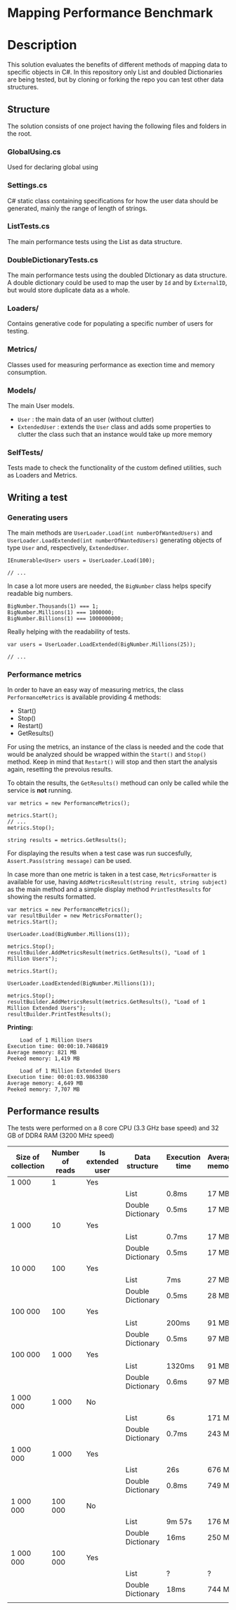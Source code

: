 # Mapping Performance Benchmark

# Description
This solution evaluates the benefits of different methods of mapping data to specific objects in C#.
In this repository only List and doubled Dictionaries are being tested, but by cloning or forking the repo you can test other data structures.

## Structure
The solution consists of one project having the following files and folders in the root.

### GlobalUsing.cs
Used for declaring global using

### Settings.cs
C# static class containing specifications for how the user data should be generated, mainly the range of length of strings.

### ListTests.cs
The main performance tests using the List as data structure.

### DoubleDictionaryTests.cs
The main performance tests using the doubled DIctionary as data structure. A double dictionary could be used to map the user by `Id` and by `ExternalID`, but would store duplicate data as a whole.

### Loaders/
Contains generative code for populating a specific number of users for testing.

### Metrics/
Classes used for measuring performance as exection time and memory consumption.

### Models/
The main User models.
- `User`
: the main data of an user (without clutter)
- `ExtendedUser`
: extends the `User` class and adds some properties to clutter the class such that an instance would take up more memory

### SelfTests/
Tests made to check the functionality of the custom defined utilities, such as Loaders and Metrics.

## Writing a test

### Generating users

The main methods are `UserLoader.Load(int numberOfWantedUsers)` and `UserLoader.LoadExtended(int numberOfWantedUsers)` generating objects of type `User` and, respectively, `ExtendedUser`.
```
IEnumerable<User> users = UserLoader.Load(100);

// ...
```

In case a lot more users are needed, the `BigNumber` class helps specify readable big numbers.
```
BigNumber.Thousands(1) === 1;
BigNumber.Millions(1) === 1000000;
BigNumber.Billions(1) === 1000000000;
```

Really helping with the readability of tests.
```
var users = UserLoader.LoadExtended(BigNumber.Millions(25));

// ...
```

### Performance metrics
In order to have an easy way of measuring metrics, the class `PerformanceMetrics` is available providing 4 methods:
- Start()
- Stop()
- Restart()
- GetResults()

For using the metrics, an instance of the class is needed and the code that would be analyzed should be wrapped within the `Start()` and `Stop()` method. Keep in mind that `Restart()` will stop and then start the analysis again, resetting the prevoius results.

To obtain the results, the `GetResults()` methoud can only be called while the service is **not** running.

```
var metrics = new PerformanceMetrics();

metrics.Start();
// ...
metrics.Stop();

string results = metrics.GetResults();
```

For displaying the results when a test case was run succesfully, `Assert.Pass(string message)` can be used.

In case more than one metric is taken in a test case, `MetricsFormatter` is available for use, having `AddMetricsResult(string result, string subject)` as the main method and a simple display method `PrintTestResults` for showing the results formatted.

```
var metrics = new PerformanceMetrics();
var resultBuilder = new MetricsFormatter();
metrics.Start();

UserLoader.Load(BigNumber.Millions(1));

metrics.Stop();
resultBuilder.AddMetricsResult(metrics.GetResults(), "Load of 1 Million Users");

metrics.Start();

UserLoader.LoadExtended(BigNumber.Millions(1));

metrics.Stop();
resultBuilder.AddMetricsResult(metrics.GetResults(), "Load of 1 Million Extended Users");
resultBuilder.PrintTestResults();
```
**Printing:**
```
    Load of 1 Million Users
Execution time: 00:00:10.7486819
Average memory: 821 MB
Peeked memory: 1,419 MB

	Load of 1 Million Extended Users
Execution time: 00:01:03.9863380
Average memory: 4,649 MB
Peeked memory: 7,707 MB
```

## Performance results
The tests were performed on a 8 core CPU (3.3 GHz base speed) and 32 GB of DDR4 RAM (3200 MHz speed)

| Size of collection | Number of reads | Is extended user | Data structure | Execution time | Average memory | Peek memory |
| - | - | - | - | - | - | - |
| 1 000 | 1 | Yes |  |  |  |  |
|  |  |  | List | 0.8ms | 17 MB | 17 MB |
|  |  |  | Double Dictionary | 0.5ms | 17 MB | 17 MB |
| 1 000 | 10 | Yes |  |  |  |  |
|  |  |  | List | 0.7ms | 17 MB | 17 MB |
|  |  |  | Double Dictionary | 0.5ms | 17 MB | 17 MB |
| 10 000 | 100 | Yes |  |  |  |  |
|  |  |  | List | 7ms | 27 MB | 27 MB |
|  |  |  | Double Dictionary | 0.5ms | 28 MB | 28 MB |
| 100 000 | 100 | Yes |  |  |  |  |
|  |  |  | List | 200ms | 91 MB | 91 MB |
|  |  |  | Double Dictionary | 0.5ms | 97 MB | 97 MB |
| 100 000 | 1 000 | Yes |  |  |  |  |
|  |  |  | List | 1320ms | 91 MB | 91 MB |
|  |  |  | Double Dictionary | 0.6ms | 97 MB | 97 MB |
| 1 000 000 | 1 000 | No |  |  |  |  |
|  |  |  | List | 6s | 171 MB | 171 MB |
|  |  |  | Double Dictionary | 0.7ms | 243 MB | 243 MB |
| 1 000 000 | 1 000 | Yes |  |  |  |  |
|  |  |  | List | 26s | 676 MB | 677 MB |
|  |  |  | Double Dictionary | 0.8ms | 749 MB | 749 MB |
| 1 000 000 | 100 000 | No |  |  |  |  |
|  |  |  | List | 9m 57s | 176 MB | 179 MB |
|  |  |  | Double Dictionary | 16ms | 250 MB | 250 MB |
| 1 000 000 | 100 000 | Yes |  |  |  |  |
|  |  |  | List | ? | ? | ? |
|  |  |  | Double Dictionary | 18ms | 744 MB | 744 MB |
|  |  |  |  |  |  |  |